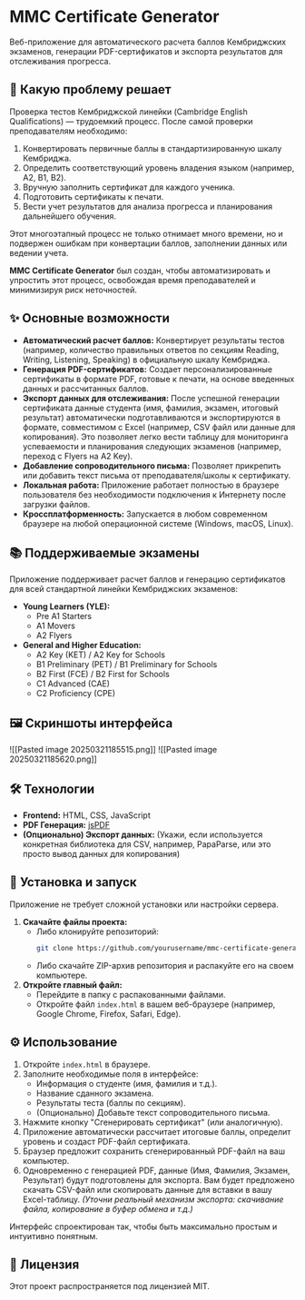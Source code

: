 # MMC Certificate Generator

Веб-приложение для автоматического расчета баллов Кембриджских экзаменов, генерации PDF-сертификатов и экспорта результатов для отслеживания прогресса.

## 🎯 Какую проблему решает

Проверка тестов Кембриджской линейки (Cambridge English Qualifications) — трудоемкий процесс. После самой проверки преподавателям необходимо:

1.  Конвертировать первичные баллы в стандартизированную шкалу Кембриджа.
2.  Определить соответствующий уровень владения языком (например, A2, B1, B2).
3.  Вручную заполнить сертификат для каждого ученика.
4.  Подготовить сертификаты к печати.
5.  Вести учет результатов для анализа прогресса и планирования дальнейшего обучения.

Этот многоэтапный процесс не только отнимает много времени, но и подвержен ошибкам при конвертации баллов, заполнении данных или ведении учета.

**MMC Certificate Generator** был создан, чтобы автоматизировать и упростить этот процесс, освобождая время преподавателей и минимизируя риск неточностей.

## ✨ Основные возможности

*   **Автоматический расчет баллов:** Конвертирует результаты тестов (например, количество правильных ответов по секциям Reading, Writing, Listening, Speaking) в официальную шкалу Кембриджа.
*   **Генерация PDF-сертификатов:** Создает персонализированные сертификаты в формате PDF, готовые к печати, на основе введенных данных и рассчитанных баллов.
*   **Экспорт данных для отслеживания:** После успешной генерации сертификата данные студента (имя, фамилия, экзамен, итоговый результат) автоматически подготавливаются и экспортируются в формате, совместимом с Excel (например, CSV файл или данные для копирования). Это позволяет легко вести таблицу для мониторинга успеваемости и планирования следующих экзаменов (например, переход с Flyers на A2 Key).
*   **Добавление сопроводительного письма:** Позволяет прикрепить или добавить текст письма от преподавателя/школы к сертификату.
*   **Локальная работа:** Приложение работает полностью в браузере пользователя без необходимости подключения к Интернету после загрузки файлов.
*   **Кроссплатформенность:** Запускается в любом современном браузере на любой операционной системе (Windows, macOS, Linux).

## 📚 Поддерживаемые экзамены

Приложение поддерживает расчет баллов и генерацию сертификатов для всей стандартной линейки Кембриджских экзаменов:

*   **Young Learners (YLE):**
    *   Pre A1 Starters
    *   A1 Movers
    *   A2 Flyers
*   **General and Higher Education:**
    *   A2 Key (KET) / A2 Key for Schools
    *   B1 Preliminary (PET) / B1 Preliminary for Schools
    *   B2 First (FCE) / B2 First for Schools
    *   C1 Advanced (CAE)
    *   C2 Proficiency (CPE)

## 🖼️ Скриншоты интерфейса

![[Pasted image 20250321185515.png]]
![[Pasted image 20250321185620.png]]
## 🛠️ Технологии

*   **Frontend:** HTML, CSS, JavaScript
*   **PDF Генерация:** [jsPDF](https://github.com/parallax/jsPDF)
*   **(Опционально) Экспорт данных:** (Укажи, если используется конкретная библиотека для CSV, например, PapaParse, или это просто вывод данных для копирования)

## 🚀 Установка и запуск

Приложение не требует сложной установки или настройки сервера.

1.  **Скачайте файлы проекта:**
    *   Либо клонируйте репозиторий:
        ```bash
        git clone https://github.com/yourusername/mmc-certificate-generator.git
        ```
    *   Либо скачайте ZIP-архив репозитория и распакуйте его на своем компьютере.
2.  **Откройте главный файл:**
    *   Перейдите в папку с распакованными файлами.
    *   Откройте файл `index.html` в вашем веб-браузере (например, Google Chrome, Firefox, Safari, Edge).

## ⚙️ Использование

1.  Откройте `index.html` в браузере.
2.  Заполните необходимые поля в интерфейсе:
    *   Информация о студенте (имя, фамилия и т.д.).
    *   Название сданного экзамена.
    *   Результаты теста (баллы по секциям).
    *   (Опционально) Добавьте текст сопроводительного письма.
3.  Нажмите кнопку "Сгенерировать сертификат" (или аналогичную).
4.  Приложение автоматически рассчитает итоговые баллы, определит уровень и создаст PDF-файл сертификата.
5.  Браузер предложит сохранить сгенерированный PDF-файл на ваш компьютер.
6.  Одновременно с генерацией PDF, данные (Имя, Фамилия, Экзамен, Результат) будут подготовлены для экспорта. Вам будет предложено скачать CSV-файл или скопировать данные для вставки в вашу Excel-таблицу. *(Уточни реальный механизм экспорта: скачивание файла, копирование в буфер обмена и т.д.)*

Интерфейс спроектирован так, чтобы быть максимально простым и интуитивно понятным.

## 📄 Лицензия

Этот проект распространяется под лицензией MIT.

